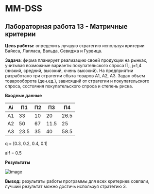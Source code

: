 # MM-DSS

## Лабораторная работа 13 - Матричные критерии

**Цель работы:** определить лучшую стратегию используя критерии Байеса, Лапласа, Вальда, Севиджа и Гурвица.

**Задача**: фирма планирует реализацию своей продукции на рынках, учитывая возможные варианты покупательского спроса Пj, j=1,4 (низкий, средний, высокий, очень высокий). На предприятии разработано три стратегии сбыта товаров A1, А2, А3. Задан объем товарооборота (ден.ед.), зависящий от стратегии и покупательского спроса, состояния покупательского спроса и степень риска.

**Входные данные**

| Ai | П1 | П2 | П3 | П4 |
|----|----|----|----|----|
| A1 | 33 | 10 | 20 |26.5|
| A2 | 50 | 67 |11.5| 25 |
| A3 |23.5| 35 | 40 |58.5|

q = [0.3, 0.2, 0.4, 0.1]

alf = 0.5

**Результаты**

![image](https://github.com/cutttle/MM-DSS/assets/107594338/8cf90b45-37db-4626-8a79-2f5c2f50b0b8)

**Вывод:** результаты работы программы для всех критериев совпали, лучший результат можно достичь используя стратегию 3.
